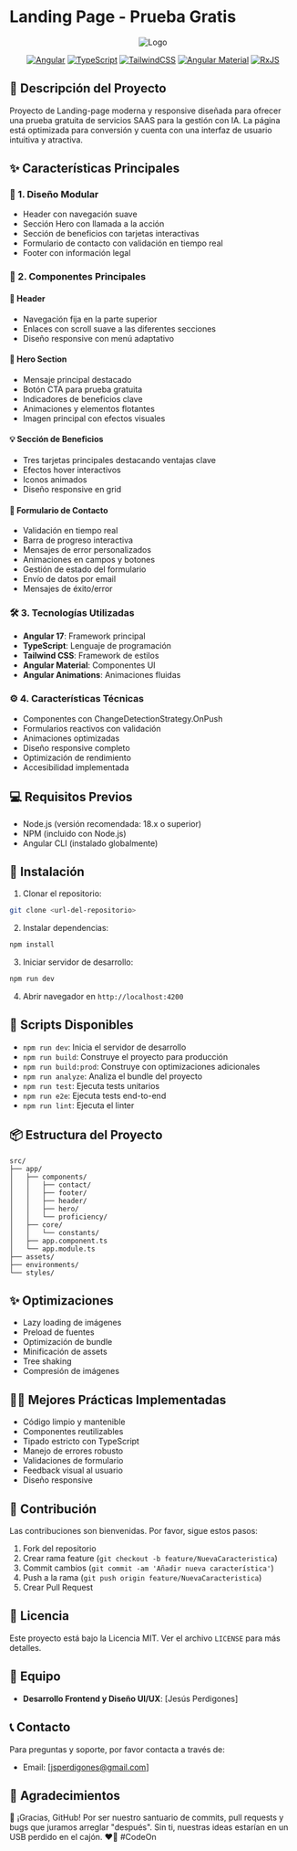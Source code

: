 # Landing Page - Prueba Gratis

<div align="center">

![Logo](https://github.com/user-attachments/assets/c5616e67-695a-4287-8c67-a1093d40d3f5)

[![Angular](https://img.shields.io/badge/Angular-17.1.0-DD0031?style=for-the-badge&logo=angular&logoColor=white)](https://angular.io/)
[![TypeScript](https://img.shields.io/badge/TypeScript-5.3.0-3178C6?style=for-the-badge&logo=typescript&logoColor=white)](https://www.typescriptlang.org/)
[![TailwindCSS](https://img.shields.io/badge/Tailwind_CSS-3.4.1-38B2AC?style=for-the-badge&logo=tailwind-css&logoColor=white)](https://tailwindcss.com/)
[![Angular Material](https://img.shields.io/badge/Angular_Material-17.1.0-FF7043?style=for-the-badge&logo=angular&logoColor=white)](https://material.angular.io/)
[![RxJS](https://img.shields.io/badge/RxJS-7.8.0-B7178C?style=for-the-badge&logo=reactivex&logoColor=white)](https://rxjs.dev/)

</div>

## 📖 Descripción del Proyecto

Proyecto de Landing-page moderna y responsive diseñada para ofrecer una prueba gratuita de servicios SAAS para la gestión con IA. La página está optimizada para conversión y cuenta con una interfaz de usuario intuitiva y atractiva.

## ✨ Características Principales

### 🎨 1. Diseño Modular

- Header con navegación suave
- Sección Hero con llamada a la acción
- Sección de beneficios con tarjetas interactivas
- Formulario de contacto con validación en tiempo real
- Footer con información legal

### 🧩 2. Componentes Principales

#### 📍 Header

- Navegación fija en la parte superior
- Enlaces con scroll suave a las diferentes secciones
- Diseño responsive con menú adaptativo

#### 🎯 Hero Section

- Mensaje principal destacado
- Botón CTA para prueba gratuita
- Indicadores de beneficios clave
- Animaciones y elementos flotantes
- Imagen principal con efectos visuales

#### 💡 Sección de Beneficios

- Tres tarjetas principales destacando ventajas clave
- Efectos hover interactivos
- Iconos animados
- Diseño responsive en grid

#### 📝 Formulario de Contacto

- Validación en tiempo real
- Barra de progreso interactiva
- Mensajes de error personalizados
- Animaciones en campos y botones
- Gestión de estado del formulario
- Envío de datos por email
- Mensajes de éxito/error

### 🛠️ 3. Tecnologías Utilizadas

- **Angular 17**: Framework principal
- **TypeScript**: Lenguaje de programación
- **Tailwind CSS**: Framework de estilos
- **Angular Material**: Componentes UI
- **Angular Animations**: Animaciones fluidas

### ⚙️ 4. Características Técnicas

- Componentes con ChangeDetectionStrategy.OnPush
- Formularios reactivos con validación
- Animaciones optimizadas
- Diseño responsive completo
- Optimización de rendimiento
- Accesibilidad implementada

## 💻 Requisitos Previos

- Node.js (versión recomendada: 18.x o superior)
- NPM (incluido con Node.js)
- Angular CLI (instalado globalmente)

## 🚀 Instalación

1. Clonar el repositorio:

```bash
git clone <url-del-repositorio>
```

2. Instalar dependencias:

```bash
npm install
```

3. Iniciar servidor de desarrollo:

```bash
npm run dev
```

4. Abrir navegador en `http://localhost:4200`

## 📜 Scripts Disponibles

- `npm run dev`: Inicia el servidor de desarrollo
- `npm run build`: Construye el proyecto para producción
- `npm run build:prod`: Construye con optimizaciones adicionales
- `npm run analyze`: Analiza el bundle del proyecto
- `npm run test`: Ejecuta tests unitarios
- `npm run e2e`: Ejecuta tests end-to-end
- `npm run lint`: Ejecuta el linter

## 📦 Estructura del Proyecto

```
src/
├── app/
│   ├── components/
│   │   ├── contact/
│   │   ├── footer/
│   │   ├── header/
│   │   ├── hero/
│   │   └── proficiency/
│   ├── core/
│   │   └── constants/
│   ├── app.component.ts
│   └── app.module.ts
├── assets/
├── environments/
└── styles/
```

## ✨ Optimizaciones

- Lazy loading de imágenes
- Preload de fuentes
- Optimización de bundle
- Minificación de assets
- Tree shaking
- Compresión de imágenes

## 👨‍💻 Mejores Prácticas Implementadas

- Código limpio y mantenible
- Componentes reutilizables
- Tipado estricto con TypeScript
- Manejo de errores robusto
- Validaciones de formulario
- Feedback visual al usuario
- Diseño responsive

## 🤝 Contribución
Las contribuciones son bienvenidas. Por favor, sigue estos pasos:
1. Fork del repositorio
2. Crear rama feature (`git checkout -b feature/NuevaCaracteristica`)
3. Commit cambios (`git commit -am 'Añadir nueva característica'`)
4. Push a la rama (`git push origin feature/NuevaCaracteristica`)
5. Crear Pull Request

## 📄 Licencia

Este proyecto está bajo la Licencia MIT. Ver el archivo `LICENSE` para más detalles.

## 👥 Equipo

- **Desarrollo Frontend y Diseño UI/UX**: [Jesús Perdigones]

## 📞 Contacto
Para preguntas y soporte, por favor contacta a través de:
- Email: [jsperdigones@gmail.com]

## 🙏 Agradecimientos
🚀 ¡Gracias, GitHub! Por ser nuestro santuario de commits, pull requests y bugs que juramos arreglar "después". Sin ti, nuestras ideas estarían en un USB perdido en el cajón. ❤️🙌 #CodeOn
